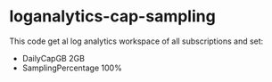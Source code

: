 # loganalytics-cap-sampling

This code get al log analytics workspace of all subscriptions and set:
- DailyCapGB 2GB
- SamplingPercentage 100%
